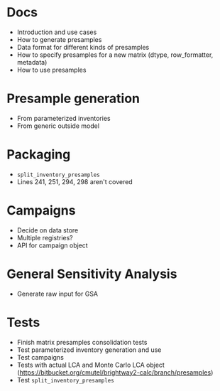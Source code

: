 # Docs

* Introduction and use cases
* How to generate presamples
* Data format for different kinds of presamples
* How to specify presamples for a new matrix (dtype, row_formatter, metadata)
* How to use presamples

# Presample generation

* From parameterized inventories
* From generic outside model

# Packaging

* `split_inventory_presamples`
* Lines 241, 251, 294, 298 aren't covered

# Campaigns

* Decide on data store
* Multiple registries?
* API for campaign object

# General Sensitivity Analysis

* Generate raw input for GSA 

# Tests

* Finish matrix presamples consolidation tests
* Test parameterized inventory generation and use
* Test campaigns
* Tests with actual LCA and Monte Carlo LCA object (https://bitbucket.org/cmutel/brightway2-calc/branch/presamples)
* Test `split_inventory_presamples`
